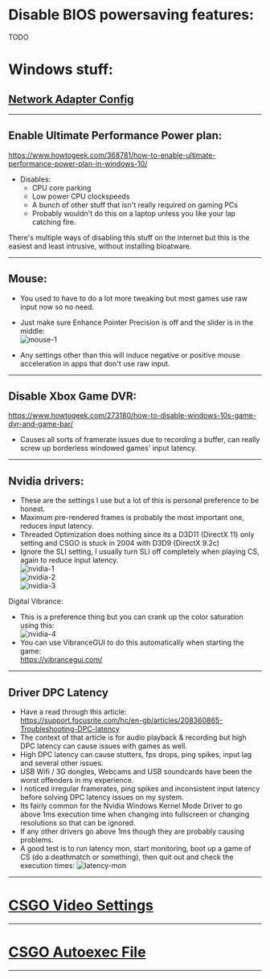 # Disable BIOS powersaving features:
TODO

# Windows stuff:  

## [Network Adapter Config](./network-adapter-config.md)  
----

## Enable Ultimate Performance Power plan:  
https://www.howtogeek.com/368781/how-to-enable-ultimate-performance-power-plan-in-windows-10/  
- Disables:  
  - CPU core parking  
  - Low power CPU clockspeeds  
  - A bunch of other stuff that isn't really required on gaming PCs  
  - Probably wouldn't do this on a laptop unless you like your lap catching fire.  

There's multiple ways of disabling this stuff on the internet but this is the easiest and least intrusive, without installing bloatware.  

----


## Mouse:
- You used to have to do a lot more tweaking but most games use raw input now so no need.  
- Just make sure Enhance Pointer Precision is off and the slider is in the middle:  
  ![mouse-1](./images/mouse-1.png)  

- Any settings other than this will induce negative or positive mouse acceleration in apps that don't use raw input.  

----

## Disable Xbox Game DVR:
https://www.howtogeek.com/273180/how-to-disable-windows-10s-game-dvr-and-game-bar/

- Causes all sorts of framerate issues due to recording a buffer, can really screw up borderless windowed games' input latency.  

----

## Nvidia drivers:
- These are the settings I use but a lot of this is personal preference to be honest.  
- Maximum pre-rendered frames is probably the most important one, reduces input latency.  
- Threaded Optimization does nothing since its a D3D11 (DirectX 11) only setting and CSGO is stuck in 2004 with D3D9 (DirectX 9.2c)  
- Ignore the SLI setting, I usually turn SLI off completely when playing CS, again to reduce input latency.  
  ![nvidia-1](./images/nvidia-1.png)  
  ![nvidia-2](./images/nvidia-2.png)  
  ![nvidia-3](./images/nvidia-3.png)  

Digital Vibrance:  
- This is a preference thing but you can crank up the color saturation using this:  
  ![nvidia-4](./images/nvidia-4.png)  
- You can use VibranceGUI to do this automatically when starting the game:  
  https://vibrancegui.com/
----

## Driver DPC Latency
- Have a read through this article:  
  https://support.focusrite.com/hc/en-gb/articles/208360865-Troubleshooting-DPC-latency  
- The context of that article is for audio playback & recording but high DPC latency can cause issues with games as well.  
- High DPC latency can cause stutters, fps drops, ping spikes, input lag and several other issues.  
- USB Wifi / 3G dongles, Webcams and USB soundcards have been the worst offenders in my experience.  
- I noticed irregular framerates, ping spikes and inconsistent input latency before solving DPC latency issues on my system.  
- Its fairly common for the Nvidia Windows Kernel Mode Driver to go above 1ms execution time when changing into fullscreen or changing resolutions so that can be ignored.  
- If any other drivers go above 1ms though they are probably causing problems.  
- A good test is to run latency mon, start monitoring, boot up a game of CS (do a deathmatch or something), then quit out and check the execution times:
  ![latency-mon](./images/latency-mon.png)  
----

# [CSGO Video Settings](./csgo-video-settings.md)  

----

# [CSGO Autoexec File](./csgo-autoexec.md)  

----